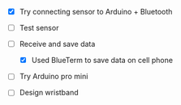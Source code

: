 - [X] Try connecting sensor to Arduino + Bluetooth
- [ ] Test sensor
- [ ] Receive and save data
  - [X] Used BlueTerm to save data on cell phone
- [ ] Try Arduino pro mini
- [ ] Design wristband

